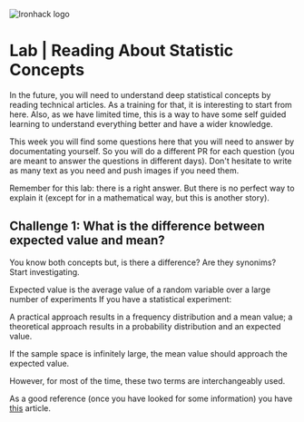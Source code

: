 ![Ironhack logo](https://i.imgur.com/1QgrNNw.png)

# Lab | Reading About Statistic Concepts

In the future, you will need to understand deep statistical concepts by reading technical articles. As a training for that, it is interesting to start from here. Also, as we have limited time, this is a way to have some self guided learning to understand everything better and have a wider knowledge.

This week you will find some questions here that you will need to answer by documentating yourself. So you will do a different PR for each question (you are meant to answer the questions in different days). Don't hesitate to write as many text as you need and push images if you need them.

Remember for this lab: there is a right answer. But there is no perfect way to explain it (except for in a mathematical way, but this is another story).

## Challenge 1: What is the difference between expected value and mean?
You know both concepts but, is there a difference? Are they synonims? Start investigating. 

Expected value is the average value of a random variable over a large number of experiments
If you have a statistical experiment:

A practical approach results in a frequency distribution and a mean value; a theoretical approach results in a probability distribution and an expected value.

If the sample space is infinitely large, the mean value should approach the expected value.

However, for most of the time, these two terms are interchangeably used.

As a good reference (once you have looked for some information) you have   [this](https://towardsdatascience.com/what-is-expected-value-4815bdbd84de) article.

